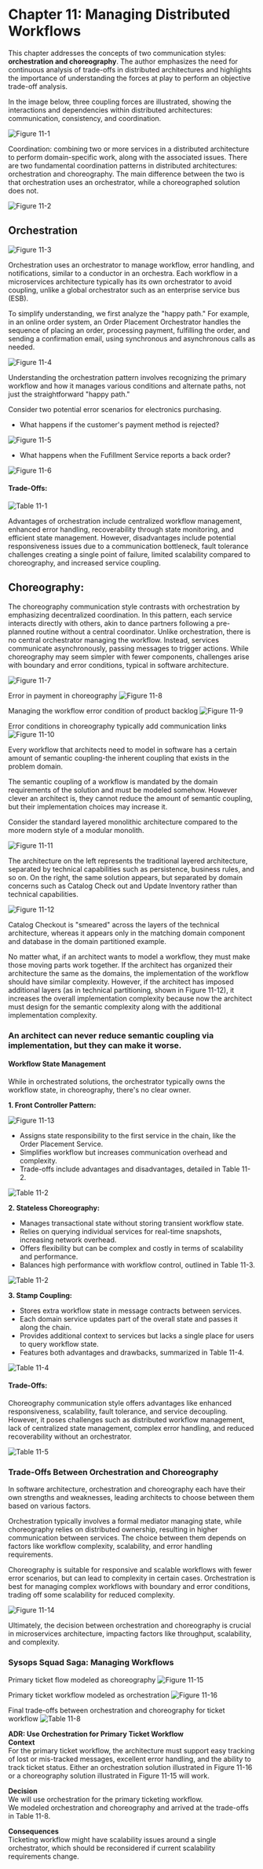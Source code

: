 
# Chapter 11: Managing Distributed Workflows

  

This chapter addresses the concepts of two communication styles: **orchestration and choreography**. The author emphasizes the need for continuous analysis of trade-offs in distributed architectures and highlights the importance of understanding the forces at play to perform an objective trade-off analysis.

  

In the image below, three coupling forces are illustrated, showing the interactions and dependencies within distributed architectures: communication, consistency, and coordination.

  

![Figure 11-1](images/Figure11-1.jpg)

  

Coordination: combining two or more services in a distributed architecture to perform domain-specific work, along with the associated issues. There are two fundamental coordination patterns in distributed architectures: orchestration and choreography. The main difference between the two is that orchestration uses an orchestrator, while a choreographed solution does not.

  

![Figure 11-2](images/Figure11-2.jpg)

  

## Orchestration

  

![Figure 11-3](images/Figure11-3.jpg)

  

Orchestration uses an orchestrator to manage workflow, error handling, and notifications, similar to a conductor in an orchestra. Each workflow in a microservices architecture typically has its own orchestrator to avoid coupling, unlike a global orchestrator such as an enterprise service bus (ESB).

  

To simplify understanding, we first analyze the "happy path." For example, in an online order system, an Order Placement Orchestrator handles the sequence of placing an order, processing payment, fulfilling the order, and sending a confirmation email, using synchronous and asynchronous calls as needed.

  

![Figure 11-4](images/Figure11-4.jpg)

  

Understanding the orchestration pattern involves recognizing the primary workflow and how it manages various conditions and alternate paths, not just the straightforward "happy path."

  

Consider two potential error scenarios for electronics purchasing.

  

- What happens if the customer's payment method is rejected?

![Figure 11-5](images/Figure11-5.jpg)

  

- What happens when the Fufillment Service reports a back order?

![Figure 11-6](images/Figure11-6.jpg)

  

#### Trade-Offs:

  

![Table 11-1](images/Table11-1.jpg)

  

Advantages of orchestration include centralized workflow management, enhanced error handling, recoverability through state monitoring, and efficient state management. However, disadvantages include potential responsiveness issues due to a communication bottleneck, fault tolerance challenges creating a single point of failure, limited scalability compared to choreography, and increased service coupling.

## Choreography:

The choreography communication style contrasts with orchestration by emphasizing decentralized coordination. In this pattern, each service interacts directly with others, akin to dance partners following a pre-planned routine without a central coordinator. Unlike orchestration, there is no central orchestrator managing the workflow. Instead, services communicate asynchronously, passing messages to trigger actions. While choreography may seem simpler with fewer components, challenges arise with boundary and error conditions, typical in software architecture.

![Figure 11-7](images/Figure11-7.jpg)

Error in payment in choreography
![Figure 11-8](images/Figure11-8.jpg)
  
Managing the workflow error condition of product backlog
![Figure 11-9](images/Figure11-9.jpg)

Error conditions in choreography typically add communication links
![Figure 11-10](images/Figure11-10.jpg)

Every workflow that architects need to model in software has a certain amount of semantic coupling-the inherent coupling that exists in the problem domain.  

The semantic coupling of a workflow is mandated by the domain requirements of the solution and must be modeled somehow. However clever an architect is, they cannot reduce the amount of semantic coupling, but their implementation choices may increase it.

Consider the standard layered monolithic architecture compared to the more modern style of a modular monolith.

![Figure 11-11](images/Figure11-11.jpg)

The architecture on the left represents the traditional layered architecture, separated by technical capabilities such as persistence, business rules, and so on. On the right, the same solution appears, but separated by domain concerns such as Catalog Check out and Update Inventory rather than technical capabilities.


![Figure 11-12](images/Figure11-12.jpg)

Catalog Checkout is "smeared" across the layers of the technical architecture, whereas it appears only in the matching domain component and database in the domain partitioned example.

No matter what, if an architect wants to model a workflow, they must make those moving parts work together. If the architect has organized their architecture the same as the domains, the implementation of the workflow should have similar complexity. However, if the architect has imposed additional layers (as in technical partitioning, shown in Figure 11-12), it increases the overall implementation complexity because now the architect must design for the semantic complexity along with the additional implementation complexity.

### An architect can never reduce semantic coupling via implementation, but they can make it worse.

#### Workflow State Management
While in orchestrated solutions, the orchestrator typically owns the workflow state, in choreography, there's no clear owner.

**1.  Front Controller Pattern:**

![Figure 11-13](images/Figure11-13.jpg)

 - Assigns state responsibility to the first service in the chain, like the Order Placement Service.
 - Simplifies workflow but increases communication overhead and complexity.
 - Trade-offs include advantages and disadvantages, detailed in Table 11-2.
    
![Table 11-2](images/Table11-2.jpg)
  

**2.  Stateless Choreography:**
- Manages transactional state without storing transient workflow state.
- Relies on querying individual services for real-time snapshots, increasing network overhead.
- Offers flexibility but can be complex and costly in terms of scalability and performance.
- Balances high performance with workflow control, outlined in Table 11-3.  
      
![Table 11-2](images/Table11-2.jpg)
  

**3.  Stamp Coupling:**
  - Stores extra workflow state in message contracts between services.
  - Each domain service updates part of the overall state and passes it along the chain.
  - Provides additional context to services but lacks a single place for users to query workflow state.
  - Features both advantages and drawbacks, summarized in Table 11-4.
 
![Table 11-4](images/Table11-4.jpg)

#### Trade-Offs:
Choreography communication style offers advantages like enhanced responsiveness, scalability, fault tolerance, and service decoupling. However, it poses challenges such as distributed workflow management, lack of centralized state management, complex error handling, and reduced recoverability without an orchestrator.

![Table 11-5](images/Table11-5.jpg)

### Trade-Offs Between Orchestration and Choreography

In software architecture, orchestration and choreography each have their own strengths and weaknesses, leading architects to choose between them based on various factors.

Orchestration typically involves a formal mediator managing state, while choreography relies on distributed ownership, resulting in higher communication between services. The choice between them depends on factors like workflow complexity, scalability, and error handling requirements.

Choreography is suitable for responsive and scalable workflows with fewer error scenarios, but can lead to complexity in certain cases. Orchestration is best for managing complex workflows with boundary and error conditions, trading off some scalability for reduced complexity.

![Figure 11-14](images/Figure11-14.jpg)

Ultimately, the decision between orchestration and choreography is crucial in microservices architecture, impacting factors like throughput, scalability, and complexity.

  

### Sysops Squad Saga: Managing Workflows

Primary ticket flow modeled as choreography
![Figure 11-15](images/Figure11-15.jpg)

Primary ticket workflow modeled as orchestration
![Figure 11-16](images/Figure11-16.jpg)

Final trade-offs between orchestration and choreography for ticket workflow
![Table 11-8](images/Table11-8.jpg)


**ADR: Use Orchestration for Primary Ticket Workflow**  
**Context**  
For the primary ticket workflow, the architecture must support easy tracking of lost or mis-tracked messages, excellent error handling, and the ability to track ticket status. Either an orchestration solution illustrated in Figure 11-16 or a choreography solution illustrated in Figure 11-15 will work.  

**Decision**  
We will use orchestration for the primary ticketing workflow.  
We modeled orchestration and choreography and arrived at the trade-offs in Table 11-8.  

**Consequences**  
Ticketing workflow might have scalability issues around a single orchestrator, which should be reconsidered if current scalability requirements change.